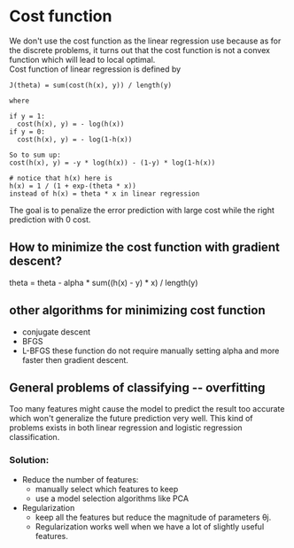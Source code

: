 # Cost function
We don't use the cost function as the linear regression use because as for the discrete problems, it turns out that the cost function is not a convex function which will lead to local optimal.  
Cost function of linear regression is defined by
```
J(theta) = sum(cost(h(x), y)) / length(y)

where

if y = 1:
  cost(h(x), y) = - log(h(x))
if y = 0:
  cost(h(x), y) = - log(1-h(x))

So to sum up:
cost(h(x), y) = -y * log(h(x)) - (1-y) * log(1-h(x))

# notice that h(x) here is
h(x) = 1 / (1 + exp-(theta * x))
instead of h(x) = theta * x in linear regression
```
The goal is to penalize the error prediction with large cost while the right prediction with 0 cost.

## How to minimize the cost function with gradient descent?
theta = theta - alpha * sum((h(x) - y) * x) / length(y)

## other algorithms for minimizing cost function
* conjugate descent
* BFGS
* L-BFGS
these function do not require manually setting alpha and more faster then gradient descent.


## General problems of classifying -- overfitting
Too many features might cause the model to predict the result too accurate which won't generalize the future prediction very well.
This kind of problems exists in both linear regression and logistic regression classification.
### Solution:
* Reduce the number of features:
    * manually select which features to keep
    * use a model selection algorithms like PCA
* Regularization
    * keep all the features but reduce the magnitude of parameters θj.
    * Regularization works well when we have a lot of slightly useful features.
